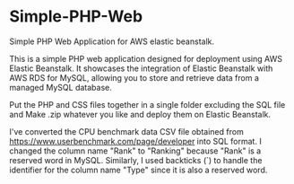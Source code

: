 # Simple-PHP-Web

Simple PHP Web Application for AWS elastic beanstalk.

This is a simple PHP web application designed for deployment using AWS Elastic Beanstalk. It showcases the integration of Elastic Beanstalk with AWS RDS for MySQL, allowing you to store and retrieve data from a managed MySQL database.

Put the PHP and CSS files together in a single folder excluding the SQL file and Make .zip whatever you like and deploy them on Elastic Beanstalk.

I've converted the CPU benchmark data CSV file obtained from https://www.userbenchmark.com/page/developer into SQL format. I changed the column name "Rank" to "Ranking" because "Rank" is a reserved word in MySQL. Similarly, I used backticks (`) to handle the identifier for the column name "Type" since it is also a reserved word.
